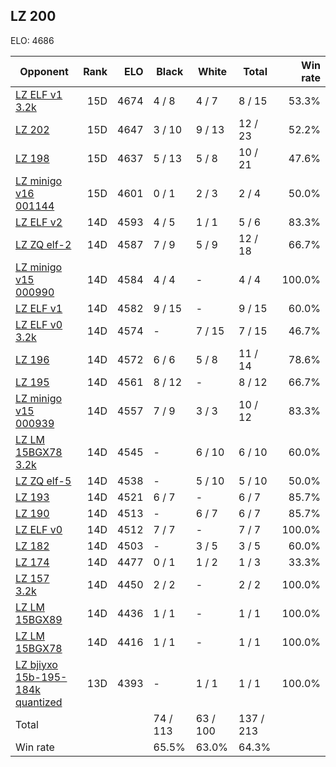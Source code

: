 ## LZ 200 ##

ELO: 4686

Opponent | Rank | ELO | Black | White | Total | Win rate
---------|-----:|----:|-------|-------|-------|-------:
[LZ ELF v1 3.2k](LZ%20ELF%20v1%203.2k.md) | 15D | 4674 | 4 / 8 | 4 / 7 | 8 / 15 | 53.3%
[LZ 202](LZ%20202.md) | 15D | 4647 | 3 / 10 | 9 / 13 | 12 / 23 | 52.2%
[LZ 198](LZ%20198.md) | 15D | 4637 | 5 / 13 | 5 / 8 | 10 / 21 | 47.6%
[LZ minigo v16 001144](LZ%20minigo%20v16%20001144.md) | 15D | 4601 | 0 / 1 | 2 / 3 | 2 / 4 | 50.0%
[LZ ELF v2](LZ%20ELF%20v2.md) | 14D | 4593 | 4 / 5 | 1 / 1 | 5 / 6 | 83.3%
[LZ ZQ elf-2](LZ%20ZQ%20elf-2.md) | 14D | 4587 | 7 / 9 | 5 / 9 | 12 / 18 | 66.7%
[LZ minigo v15 000990](LZ%20minigo%20v15%20000990.md) | 14D | 4584 | 4 / 4 | - | 4 / 4 | 100.0%
[LZ ELF v1](LZ%20ELF%20v1.md) | 14D | 4582 | 9 / 15 | - | 9 / 15 | 60.0%
[LZ ELF v0 3.2k](LZ%20ELF%20v0%203.2k.md) | 14D | 4574 | - | 7 / 15 | 7 / 15 | 46.7%
[LZ 196](LZ%20196.md) | 14D | 4572 | 6 / 6 | 5 / 8 | 11 / 14 | 78.6%
[LZ 195](LZ%20195.md) | 14D | 4561 | 8 / 12 | - | 8 / 12 | 66.7%
[LZ minigo v15 000939](LZ%20minigo%20v15%20000939.md) | 14D | 4557 | 7 / 9 | 3 / 3 | 10 / 12 | 83.3%
[LZ LM 15BGX78 3.2k](LZ%20LM%2015BGX78%203.2k.md) | 14D | 4545 | - | 6 / 10 | 6 / 10 | 60.0%
[LZ ZQ elf-5](LZ%20ZQ%20elf-5.md) | 14D | 4538 | - | 5 / 10 | 5 / 10 | 50.0%
[LZ 193](LZ%20193.md) | 14D | 4521 | 6 / 7 | - | 6 / 7 | 85.7%
[LZ 190](LZ%20190.md) | 14D | 4513 | - | 6 / 7 | 6 / 7 | 85.7%
[LZ ELF v0](LZ%20ELF%20v0.md) | 14D | 4512 | 7 / 7 | - | 7 / 7 | 100.0%
[LZ 182](LZ%20182.md) | 14D | 4503 | - | 3 / 5 | 3 / 5 | 60.0%
[LZ 174](LZ%20174.md) | 14D | 4477 | 0 / 1 | 1 / 2 | 1 / 3 | 33.3%
[LZ 157 3.2k](LZ%20157%203.2k.md) | 14D | 4450 | 2 / 2 | - | 2 / 2 | 100.0%
[LZ LM 15BGX89](LZ%20LM%2015BGX89.md) | 14D | 4436 | 1 / 1 | - | 1 / 1 | 100.0%
[LZ LM 15BGX78](LZ%20LM%2015BGX78.md) | 14D | 4416 | 1 / 1 | - | 1 / 1 | 100.0%
[LZ bjiyxo 15b-195-184k quantized](LZ%20bjiyxo%2015b-195-184k%20quantized.md) | 13D | 4393 | - | 1 / 1 | 1 / 1 | 100.0%
Total | | | 74 / 113 | 63 / 100 | 137 / 213 | 
Win rate| | | 65.5% | 63.0% | 64.3% | 
